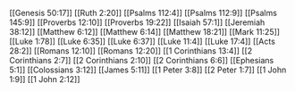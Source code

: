 [[Genesis 50:17]]
[[Ruth 2:20]]
[[Psalms 112:4]]
[[Psalms 112:9]]
[[Psalms 145:9]]
[[Proverbs 12:10]]
[[Proverbs 19:22]]
[[Isaiah 57:1]]
[[Jeremiah 38:12]]
[[Matthew 6:12]]
[[Matthew 6:14]]
[[Matthew 18:21]]
[[Mark 11:25]]
[[Luke 1:78]]
[[Luke 6:35]]
[[Luke 6:37]]
[[Luke 11:4]]
[[Luke 17:4]]
[[Acts 28:2]]
[[Romans 12:10]]
[[Romans 12:20]]
[[1 Corinthians 13:4]]
[[2 Corinthians 2:7]]
[[2 Corinthians 2:10]]
[[2 Corinthians 6:6]]
[[Ephesians 5:1]]
[[Colossians 3:12]]
[[James 5:11]]
[[1 Peter 3:8]]
[[2 Peter 1:7]]
[[1 John 1:9]]
[[1 John 2:12]]
